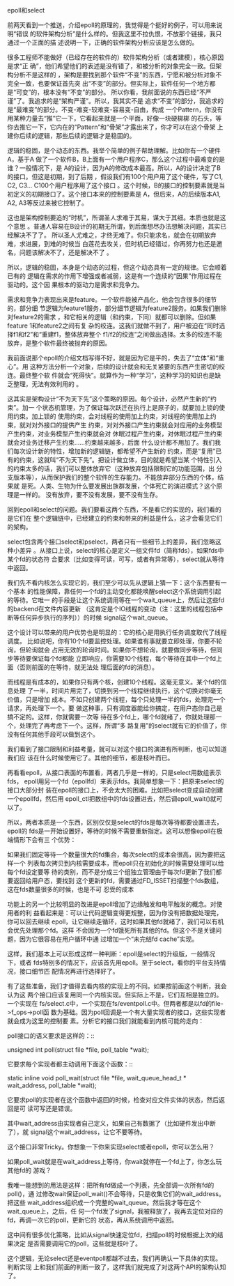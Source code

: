     
epoll和select

前两天看到一个推送，介绍epoll的原理的，我觉得是个挺好的例子，可以用来说明“错误
的软件架构分析”是什么样的。但我这里不拉仇恨，不放那个链接，我只通过一个正面的描
述说明一下，正确的软件架构分析应该是怎么做的。

很多工程师不能做好（已经存在的软件的）软件架构分析（或者建模），核心原因是求“正
确”，他们希望他们的表述是没有错了，和被分析的对象完全一致。但架构分析不是这样的
，架构是要找到那个软件“不变”的东西，宁愿和被分析对象不完全一致，也要保证首先突
出“不变”的部分。但实际上，软件任何一个地方都是“可变”的，根本没有“不变”的部分。
所以你看，我前面说的东西已经“不严谨”了。我追求的是“架构严谨”。所以，我其实不是
追求“不变”的部分，我追求的是“最难变”的部分。不变-难变-较难变-容易变-自由，构成
一个Pattern，你没有用某种力量去“推”它一下，它看起来就是一个平面，好像一块硬梆梆
的石头，等你去推它一下，它内在的“Pattern”和“骨架”才露出来了，你才可以在这个骨架
上建你后续的逻辑，那些后续的逻辑才是稳固的。

逻辑的稳固，是个动态的东西。我举个简单的例子帮助理解。比如你有一个硬件A，基于A
做了一个软件B，B上面有一个用户程序C，那么这个过程中最难变的是谁？一般情况下，是
A的设计，因为A的修改成本最高。所以，A的设计决定了B的接口。但这是初期，到了后期
，假设我们有100个用户用了这个硬件，写了C1, C2, C3... C100个用户程序用了这个接口
。这个时候，B的接口的控制要素就是当初定义的初期接口了。这个接口本来的控制要素是
A，但后来，A的后续版本A1, A2, A3等反过来被它控制了。

这也是架构控制要追的“时机”，所谓圣人求难于其易，谋大于其细。本质也就是这个意思
。普通人容易在B设计的初期无所谓，到后面想尽办法想解决问题，其实已经解决不了了。
所以圣人尤难之，才终无难了。你只能求名，就会在初期放弃难，求进展，到难的时候当
白莲花去攻关，但时机已经错过，你再努力也还是邀名，问题该解决不了，还是解决不了
。

所以，逻辑的稳固，本身是个动态的过程，但这个动态具有一定的规律。它会顺着已有的
逻辑在需求的作用下增强或者减弱，这是有一个连续的“因果”作用过程在驱动的。这个因
果根本的驱动力是需求和竞争力。

需求和竞争力表现出来是feature。一个软件能被产品化，他会包含很多的细节的，部分细
节逻辑为feature1服务，部分细节逻辑为feature2服务。如果我们删除对feature2的需求
，和它相关的逻辑（和约束，下同）就都可以删除。但如果feature 1和feature2之间有复
杂的绞连。这我们就做不到了，用户被迫在“同时选择f1和f2”和“重建f1，整体放弃整个
f1/f2的绞连”之间做出选择。太多的绞连不能放弃，是整个软件最终被抛弃的原因。

我前面说那个epoll的介绍文档写得不好，就是因为它是平的，失去了“立体”和“重心”。用
这种方法分析一个对象，后续的设计就会和无关紧要的东西产生密切的绞连。最终整个软
件就会“死得快”。就算作为一种“学习”，这种学习的知识也是缺乏整理，无法有效利用的
。

这其实是架构设计“不为天下先”这个策略的原因。每个设计，必然产生新的“约束”。加一
个状态机管理，为了保证每次跃迁在执行上是原子的，就要加上锁的使用约束。加上锁的
使用约束，会对线程的使用加上约束，对线程的使用加上约束，就对对外接口的提供产生
约束，对对外接口产生约束就会对应用的业务模型产生约束，对业务模型产生约束就会对
休眠过程产生约束，对休眠过程产生约束就会对业务迁移产生约束……约束越来越多，后面
什么设计都不用加了。我们我们每次设计新的特性，增加新的逻辑链，都希望不产生新的
约束，而是“复用”已有的约束，这就叫“不为天下先”。把设计做立体，目的就是希望当某
个特性引入的约束太多的话，我们可以整体放弃它（这种放弃包括限制它的功能范围，出
分支版本等），从而保护我们的整个软件的生存能力。不能放弃部分东西的个体，结果就
是死。人类、生物为什么要发展出族群发展，个体死亡的演进模式？这个原理是一样的。
没有放弃，要不没有发展，要不没有生存。

回到epoll和select的问题。我们要看这两个东西，不是看它的实现的，我们看的是它们在
整个逻辑链中，已经建立的约束和带来的利益是什么，这才会看见它们的架构。

select包含两个接口select和pselect，两者只有一些细节上的差异，我们忽略这种小差异
。从接口上说，select的核心是定义一组文件fd（简称fds），如果fds中某个fd的状态符
合要求（比如变得可读，可写，或者有异常等），select就从等待中返回。

我们先不看内核怎么实现它的，我们至少可以先从逻辑上猜一下：这个东西要有一个基本
的性能保障，靠任何一个fd的主动变化都能唤醒select这个系统调用引起的等待。它唯一
的手段是让这个系统调用等在一个wait_queue上，然后让这些fd的backend在文件内容更新
（这肯定是个IO线程的变动（注：这里的线程包括中断等任何异步执行的序列））的时候
signal这个wait_queue。

这个设计可以带来的用户优势也是明显的：它的核心是用执行任务调度取代了线程调度。
比如说吧，你有10个fd要监控处理。如果谁有事就要立即处理，你要不轮询，但轮询就会
占用无效的轮询时间。如果你不想轮询，就要做同步等待，但同步等待要保证每个fd都能
立即响应，你需要10个线程，每个等待在其中一个fd上面（否则前面的在等待，就无法处
理后面的fd的消息）。

而线程是有成本的，如果你只有两个核，创建10个线程。这毫无意义。某个fd的信息处理
了一半，时间片用完了，切换到另一个线程继续执行，这个切换对你毫无价值，只是增加
成本。不如只创建两个线程，每个只处理一半的fds，处理完一个请求，再处理下一个。要
做这种事，只有调度器能给你搞定，在用户态你自己是搞不定的。这样，你就需要一次等
待在多个fd上，哪个fd就绪了，你就处理那一个，处理完了再考虑下一个。这样，所谓“多
路复用”的select就有它的价值了，你没有任何其他手段可以做到这个。

我们看到了接口限制和利益考量，就可以对这个接口的演进有所判断，也可以知道我们应
该在什么时候使用它了。其他的细节，都是枝叶而已。

再看看epoll，从接口表面的布置看，两者几乎是一样的，只是select用数组表示fds，
epoll用另一个fd（epollfd）来表示fds。我简单想象一下：把原来select的接口大部分封
装在epoll的接口上，不会太大的困难。比如把select变成自动创建一个epollfd，然后用
epoll_ctl把数组中的fds设置进去，然后调epoll_wait()就可以了。

所以，两者本质是一个东西，区别仅仅是select的fds是每次等待都要设置进去，epoll的
fds是一开始设置好，等待的时候不需要重新指定。这可以想像epoll在极端情形下会有三
个优势：

如果我们固定等待一个数量很大的fd集合，每次select的成本会很高，因为要把这样一个
列表每次拷贝到内核需要成本，而epoll只在初始化的时候需要处理可以给每个fd设定要等
待的类别，而不是分成三个组独立管理由于每次fd更新了我们都要返回给用户态，要找到
这个更新的fd，需要通过FD_ISSET扫描整个fds数组，这在fds数量很多的时候，也是不可
忍受的成本

功能上的另一个比较明显的改进是epoll增加了边缘触发和电平触发的概念。对使用者的利
益看起来是：可以让代码逻辑变得更规整，因为你没有把数据处理完，你可以回去继续
epoll，让它继续走循环，这时如果其他fd就绪了，我们可以有机会优先处理那个fd。这样
不会因为一个fd饿死所有其他的fd。但这个不是关键问题，因为它很容易在用户循环中通
过增加一个“未完结fd cache”实现。

这样，我们基本上可以形成这样一种判断：epoll是select的升级版，一般情况下，或者
fds特别多的情况下，应该首先用epoll。至于select，看你的平台支持情况，接口细节匹
配情况再进行选择好了。

有了这些准备，我们才值得去看内核的实现上的不同。如果按前面这个判断，我会认为这
两个接口应该复用同一个内核实现。但实际上不是，它们互相是独立的。一个实现在
fs/select.c中，一个实现在fs/eventpoll.c中。但两者都是以fd的file->f_ops->poll函
数为基础。因为poll回调是一个有大量实现者的接口，这些实现者就会成为这里的控制要
素。分析它的接口我们就能看到内核可能的走向：

poll接口的语义要求是这样的：::

  unsigned int poll(struct file *file, poll_table *wait);

它要求每个实现者都主动调用下面这个函数：::

  static inline void poll_wait(struct file *file, wait_queue_head_t * wait_address, poll_table *wait);

它要求poll的实现者在这个函数中返回的时候，检查对应文件实体的状态，然后返回是可
读可写还是错误。

其中wait_address由实现者自己定义，如果自己有数据了（比如硬件发出中断了），就
signal这个wait_address，让它不要等待。

这个接口非常Tricky。你想象一下你来实现select或者epoll，你可以怎么用？

如果poll_wait就是在wait_address上等待，你wait就停在一个fd上了，你怎么玩其他fd的
游戏？

我唯一能想到的用法是这样：把所有fd做成一个列表，先全部调一次所有fd的poll()，通
过修改wait保证poll_wait()不会等待，只是收集它们的wait_address。把这些
wait_address组织成一个完整的wait_queue。然后我才等在这个wait_queue上，之后，任
何一个fd发了signal，我被释放了，我再去定位对应的fd，再调一次它的poll，更新它的
状态，再从系统调用中返回。

这中间有很多优化策略，比如从signal快速定位fd，扫描poll的时候根据上次的结果决定
是否需要调用它的poll，这些就是枝叶了。

这个逻辑，无论select还是eventpoll都越不过去，我们再确认一下具体的实现。判断实现
上和我们前面的判断一致了，这样我们就完成了对这两个API的架构认知了。
